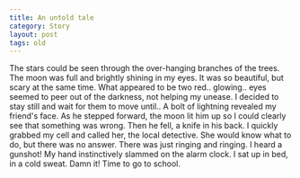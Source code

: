 ```yaml
---
title: An untold tale
category: Story
layout: post
tags: old
---
```


The stars could be seen through the over-hanging branches of the trees. The moon was full and brightly shining in my eyes. It was so beautiful, but scary at the same time. What appeared to be two red.. glowing.. eyes seemed to peer out of the darkness, not helping my unease. I decided to stay still and wait for them to move until.. A bolt of lightning revealed my friend's face. As he stepped forward, the moon lit him up so I could clearly see  that something was wrong. Then he fell, a knife in his back. I quickly grabbed my cell and called her, the local detective. She would know what to do, but there was no answer. There was just ringing and ringing. I heard a gunshot! My hand instinctively slammed on the alarm clock. I sat up in bed, in a cold sweat. Damn it! Time to go to school. 
